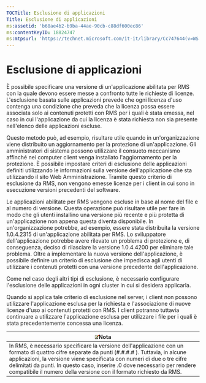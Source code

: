 ```yaml
---
TOCTitle: Esclusione di applicazioni
Title: Esclusione di applicazioni
ms:assetid: 'b68ae4b2-b9ba-44ae-90cb-c88df600ec86'
ms:contentKeyID: 18824747
ms:mtpsurl: 'https://technet.microsoft.com/it-it/library/Cc747644(v=WS.10)'
---
```


Esclusione di applicazioni
==========================

È possibile specificare una versione di un'applicazione abilitata per RMS con la quale devono essere messe a confronto tutte le richieste di licenze. L'esclusione basata sulle applicazioni prevede che ogni licenza d'uso contenga una condizione che preveda che la licenza possa essere associata solo ai contenuti protetti con RMS per i quali è stata emessa, nel caso in cui l'applicazione da cui la licenza è stata richiesta non sia presente nell'elenco delle applicazioni escluse.

Questo metodo può, ad esempio, risultare utile quando in un'organizzazione viene distribuito un aggiornamento per la protezione di un'applicazione. Gli amministratori di sistema possono utilizzare il consueto meccanismo affinché nei computer client venga installato l'aggiornamento per la protezione. È possibile impostare criteri di esclusione delle applicazioni definiti utilizzando le informazioni sulla versione dell'applicazione che sta utilizzando il sito Web Amministrazione. Tramite questo criterio di esclusione da RMS, non vengono emesse licenze per i client in cui sono in esecuzione versioni precedenti del software.

Le applicazioni abilitate per RMS vengono escluse in base al nome del file e al numero di versione. Questa operazione può risultare utile per fare in modo che gli utenti installino una versione più recente e più protetta di un'applicazione non appena questa diventa disponibile. In un'organizzazione potrebbe, ad esempio, essere stata distribuita la versione 1.0.4.2315 di un'applicazione abilitata per RMS. Lo sviluppatore dell'applicazione potrebbe avere rilevato un problema di protezione e, di conseguenza, deciso di rilasciare la versione 1.0.4.4200 per eliminare tale problema. Oltre a implementare la nuova versione dell'applicazione, è possibile definire un criterio di esclusione che impedisca agli utenti di utilizzare i contenuti protetti con una versione precedente dell'applicazione.

Come nel caso degli altri tipi di esclusione, è necessario configurare l'esclusione delle applicazioni in ogni cluster in cui si desidera applicarla.

Quando si applica tale criterio di esclusione nel server, i client non possono utilizzare l'applicazione esclusa per la richiesta e l'associazione di nuove licenze d'uso ai contenuti protetti con RMS. I client potranno tuttavia continuare a utilizzare l'applicazione esclusa per utilizzare i file per i quali è stata precedentemente concessa una licenza.

| ![](images/Cc747644.note(WS.10).gif)Nota                                                                                                                                                                                                                                                                                                             |
|-----------------------------------------------------------------------------------------------------------------------------------------------------------------------------------------------------------------------------------------------------------------------------------------------------------------------------------------------------------------------------------|
| In RMS, è necessario specificare la versione dell'applicazione con un formato di quattro cifre separate da punti (\#.\#.\#.\# ). Tuttavia, in alcune applicazioni, la versione viene specificata con numeri di due o tre cifre delimitati da punti. In questo caso, inserire .0 dove necessario per rendere compatibile il numero della versione con il formato richiesto da RMS. |
